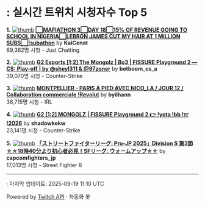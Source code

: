 # : 실시간 트위치 시청자수 Top 5

**1.** [![thumb](https://static-cdn.jtvnw.net/previews-ttv/live_user_kaicenat-320x180.jpg)](https://twitch.tv/KaiCenat)
**[⬜MAFIATHON 3⬜DAY 18⬜15% OF REVENUE GOING TO SCHOOL IN NIGERIA⬜LEBRON JAMES CUT MY HAIR AT 1 MILLION SUBS⬜!subathon](https://twitch.tv/KaiCenat)** by **KaiCenat**<br>69,362명 시청  - Just Chatting

**2.** [![thumb](https://static-cdn.jtvnw.net/previews-ttv/live_user_betboom_cs_a-320x180.jpg)](https://twitch.tv/betboom_cs_a)
**[G2 Esports [1:2] The Mongolz | Bo3 | FISSURE Playground 2 — CS: Play-off | by @sheyl311 & @97zoner](https://twitch.tv/betboom_cs_a)** by **betboom_cs_a**<br>39,070명 시청  - Counter-Strike

**3.** [![thumb](https://static-cdn.jtvnw.net/previews-ttv/live_user_byilhann-320x180.jpg)](https://twitch.tv/byilhann)
**[MONTPELLIER - PARIS À PIED AVEC NICO_LA / JOUR 12 / Collaboration commerciale !Revolut](https://twitch.tv/byilhann)** by **byilhann**<br>38,715명 시청  - IRL

**4.** [![thumb](https://static-cdn.jtvnw.net/previews-ttv/live_user_shadowkekw-320x180.jpg)](https://twitch.tv/shadowkekw)
**[G2 [1:2] MONGOLZ | FISSURE Playground 2  👉 !yota !bb !тг !2026](https://twitch.tv/shadowkekw)** by **shadowkekw**<br>23,141명 시청  - Counter-Strike

**5.** [![thumb](https://static-cdn.jtvnw.net/previews-ttv/live_user_capcomfighters_jp-320x180.jpg)](https://twitch.tv/capcomfighters_jp)
**[「ストリートファイターリーグ: Pro-JP 2025」Division S 第3節 ☆☆18時40分より初心者必見！SFリーグ: ウォームアップ☆☆](https://twitch.tv/capcomfighters_jp)** by **capcomfighters_jp**<br>17,013명 시청  - Street Fighter 6


---
: 마지막 업데이트: 2025-09-19 11:10 UTC

Powered by [Twitch API](https://dev.twitch.tv/docs/api/reference) · 자동화 봇